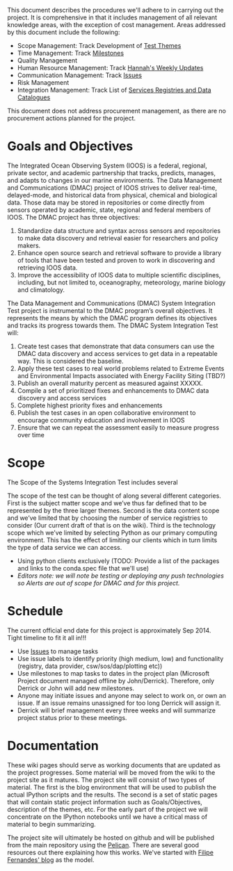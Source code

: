 This document describes the procedures we'll adhere to in carrying out the project.  It is comprehensive in that it includes management of all relevant knowledge areas, with the exception of cost management. Areas addressed by this document include the following:
* Scope Management: Track Development of [Test Themes](https://github.com/ioos/system-test/wiki/Development-of-Test-Themes)
* Time Management: Track [Milestones](https://github.com/ioos/system-test/issues/milestones)
* Quality Management
* Human Resource Management: Track [Hannah's Weekly Updates](https://github.com/ioos/system-test/wiki/Hannah-Weekly-Updates)
* Communication Management: Track [Issues](../issues)
* Risk Management 
* Integration Management: Track List of [Services Registries and Data Catalogues](https://github.com/ioos/system-test/wiki/Service-Registries-and-Data-Catalogs)

This document does not address procurement management, as there are no procurement actions planned for the project.


# Goals and Objectives

The Integrated Ocean Observing System (IOOS) is a federal, regional, private sector, and academic partnership that tracks, predicts, manages, and adapts to changes in our marine environments. The Data Management and Communications (DMAC) project of IOOS strives to deliver real-time, delayed-mode, and historical data from physical, chemical and biological data. Those data may be stored in repositories or come directly from sensors operated by academic, state, regional and federal members of IOOS.  The DMAC project has three objectives:

1.  Standardize data structure and syntax across sensors and repositories to make data discovery and retrieval easier for researchers and policy makers.
2.  Enhance open source search and retrieval software to provide a library of tools that have been tested and proven to work in discovering and retrieving IOOS data.
3.  Improve the accessibility of IOOS data to multiple scientific disciplines, including, but not limited to, oceanography, meteorology, marine biology and climatology.


The Data Management and Communications (DMAC) System Integration Test project is instrumental to the DMAC program’s overall objectives.  It represents the means by which the DMAC program defines its objectives and tracks its progress towards them.  The DMAC System Integration Test will:

1.  Create test cases that demonstrate that data consumers can use the DMAC data discovery and access services to get data in a repeatable way.  This is considered the baseline.
2.  Apply these test cases to real world problems related to Extreme Events and Environmental Impacts associated with Energy Facility Siting (TBD?)
3.  Publish an overall maturity percent as measured against XXXXX.  
4.  Compile a set of prioritized fixes and enhancements to DMAC data discovery and access services
5.  Complete highest  priority fixes and enhancements
6.  Publish the test cases in an open collaborative environment to encourage community education and involvement in IOOS
7.  Ensure that we can repeat the assessment easily to measure progress over time




# Scope

The Scope of the Systems Integration Test includes several 

The scope of the test can be thought of along several different categories.  First is the subject matter scope and we’ve thus far defined that to be represented by the three larger themes.  Second is the data content scope and we’ve limited that by choosing the number of service registries to consider (Our current draft of that is on the wiki).  Third is the technology scope which we’ve limited by selecting Python as our primary computing environment.  This has the effect of limiting our clients which in turn limits the type of data service we can access.

* Using python clients exclusively (TODO: Provide a list of the packages and links to the conda.spec file that we'll use)
* *_Editors note: we will note be testing or deploying any push technologies so Alerts are out of scope for DMAC and for this project._*

# Schedule
The current official end date for this project is approximately Sep 2014.  Tight timeline to fit it all in!!!

 * Use [Issues](../issues) to manage tasks
 * Use issue labels to identify priority (high medium, low) and functionality (registry, data provider, csw/sos/dap/plotting etc))
 * Use milestones to map tasks to dates in the project plan (Microsoft Project document managed offline by John/Derrick).  Therefore, only Derrick or John will add new milestones.
 * Anyone may initiate issues and anyone may select to work on, or own an issue.  If an issue remains unassigned for too long Derrick will assign it.  
 * Derrick will brief management every three weeks and will summarize project status prior to these meetings.



# Documentation

These wiki pages should serve as working documents that are updated as the project progresses.  Some material will be moved from the wiki to the project site as it matures.  The project site will consist of two types of material.  The first is the blog environment that will be used to publish the actual IPython scripts and the results.  The second is a set of static pages that will contain static project information such as Goals/Objectives, description of the themes, etc.  For the early part of the project we will concentrate on the IPython notebooks until we have a critical mass of material to begin summarizing.  

The project site will ultimately be hosted on github and will be published from the main repository using the [Pelican](http://docs.getpelican.com/en/3.3.0/).  There are several good resources out there explaining how this works.  We've started with [Filipe Fernandes' blog](http://ocefpaf.github.io/blog/2013/12/23/blog/) as the model.